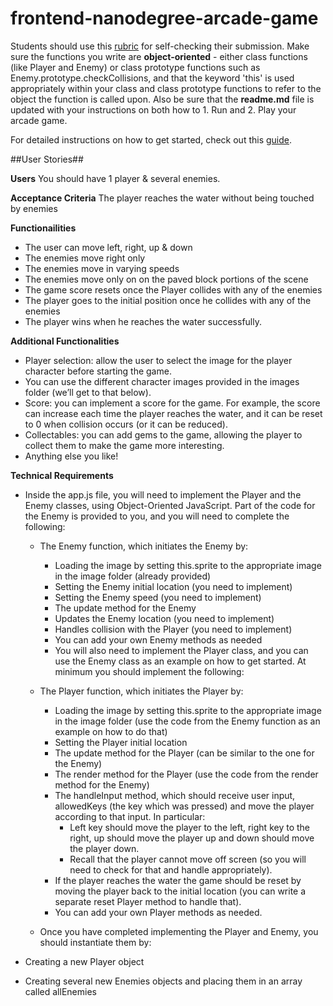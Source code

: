 frontend-nanodegree-arcade-game
===============================

Students should use this [rubric](https://review.udacity.com/#!/projects/2696458597/rubric) for self-checking their submission. Make sure the functions you write are **object-oriented** - either class functions (like Player and Enemy) or class prototype functions such as Enemy.prototype.checkCollisions, and that the keyword 'this' is used appropriately within your class and class prototype functions to refer to the object the function is called upon. Also be sure that the **readme.md** file is updated with your instructions on both how to 1. Run and 2. Play your arcade game.

For detailed instructions on how to get started, check out this [guide](https://docs.google.com/document/d/1v01aScPjSWCCWQLIpFqvg3-vXLH2e8_SZQKC8jNO0Dc/pub?embedded=true).


##User Stories##

**Users**
You should have 1 player & several enemies.

**Acceptance Criteria**
The player reaches the water without being touched by enemies

**Functionailities**
- The user can move left, right, up & down
- The enemies move right only
- The enemies move in varying speeds
- The enemies move only on on the paved block portions of the scene
- The game score resets once the Player collides with any of the enemies
- The player goes to the initial position once he collides with any of the enemies
- The player wins when he reaches the water successfully.

**Additional Functionalities**
- Player selection: allow the user to select the image for the player character before starting the game.
- You can use the different character images provided in the images folder (we’ll get to that below).
- Score: you can implement a score for the game. For example, the score can increase each time the player reaches the water, and it can be reset to 0 when collision occurs (or it can be reduced).
- Collectables: you can add gems to the game, allowing the player to collect them to make the game more interesting.
- Anything else you like!

**Technical Requirements**
- Inside the app.js file, you will need to implement the Player and the Enemy classes, using Object-Oriented JavaScript. Part of the code for the Enemy is provided to you, and you will need to complete the following:
	- The Enemy function, which initiates the Enemy by:
		- Loading the image by setting this.sprite to the appropriate image in the image folder (already provided)
		- Setting the Enemy initial location (you need to implement)
		- Setting the Enemy speed (you need to implement)
		- The update method for the Enemy
		- Updates the Enemy location (you need to implement)
		- Handles collision with the Player (you need to implement)
		- You can add your own Enemy methods as needed
		- You will also need to implement the Player class, and you can use the Enemy class as an example on how to get started. At minimum you should implement the following:

	- The Player function, which initiates the Player by:
		- Loading the image by setting this.sprite to the appropriate image in the image folder (use the code from the Enemy function as an example on how to do that)
		- Setting the Player initial location
		- The update method for the Player (can be similar to the one for the Enemy)
		- The render method for the Player (use the code from the render method for the Enemy)
		- The handleInput method, which should receive user input, allowedKeys (the key which was pressed) and move the player according to that input. In particular:
			- Left key should move the player to the left, right key to the right, up should move the player up and down should move the player down.
			- Recall that the player cannot move off screen (so you will need to check for that and handle appropriately).
		- If the player reaches the water the game should be reset by moving the player back to the initial location (you can write a separate reset Player method to handle that).
		- You can add your own Player methods as needed.
	- Once you have completed implementing the Player and Enemy, you should instantiate them by:

- Creating a new Player object
- Creating several new Enemies objects and placing them in an array called allEnemies


